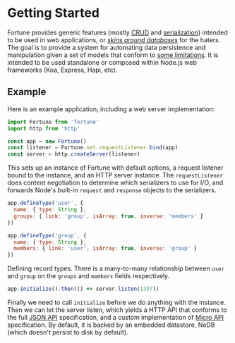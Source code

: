 # Getting Started

Fortune provides generic features (mostly [CRUD](https://en.wikipedia.org/wiki/Create,_read,_update_and_delete) and [serialization](https://en.wikipedia.org/wiki/Serialization)) intended to be used in web applications, or [*skins around databases*](https://www.reddit.com/r/programming/comments/1a2mf7/programming_is_terriblelessons_learned_from_a/c8tjzl5) for the haters. The goal is to provide a system for automating data persistence and manipulation given a set of models that conform to [some limitations](https://github.com/fortunejs/fortune/blob/rewrite/lib/index.js#L134-L171). It is intended to be used standalone or composed within Node.js web frameworks (Koa, Express, Hapi, etc).


## Example

Here is an example application, including a web server implementation:

```js
import Fortune from 'fortune'
import http from 'http'

const app = new Fortune()
const listener = Fortune.net.requestListener.bind(app)
const server = http.createServer(listener)
```

This sets up an instance of Fortune with default options, a request listener bound to the instance, and an HTTP server instance. The `requestListener` does content negotiation to determine which serializers to use for I/O, and forwards Node's built-in `request` and `response` objects to the serializers.

```js
app.defineType('user', {
  name: { type: String },
  groups: { link: 'group', isArray: true, inverse: 'members' }
})

app.defineType('group', {
  name: { type: String },
  members: { link: 'user', isArray: true, inverse: 'group' }
})
```

Defining record types. There is a many-to-many relationship between `user` and `group` on the `groups` and `members` fields respectively.

```js
app.initialize().then(() => server.listen(1337))
```

Finally we need to call `initialize` before we do anything with the instance. Then we can let the server listen, which yields a HTTP API that conforms to the full [JSON API](http://jsonapi.org) specification, and a custom implementation of [Micro API](http://micro-api.org) specification. By default, it is backed by an embedded datastore, NeDB (which doesn't persist to disk by default).
